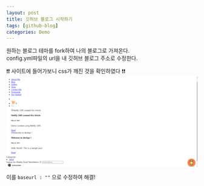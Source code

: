 ```yaml
---
layout: post
title: 깃허브 블로그 시작하기
tags: [github-blog]
categories: Demo
---
```


원하는 블로그 테마를 fork하여 나의 블로그로 가져온다. <br>
config.yml파일의 url을 내 깃허브 블로그 주소로 수정한다. 

❗❗ 사이트에 들어가보니 css가 깨진 것을 확인하였다 ❗❗
<img src="../assets/img/2024-06-26-css깨짐.png"/>

이를 ```baseurl : ""``` 으로 수정하여 해결!






